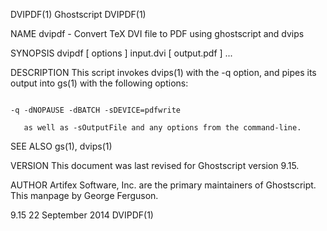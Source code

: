 DVIPDF(1)                                                                                        Ghostscript                                                                                        DVIPDF(1)



NAME
       dvipdf - Convert TeX DVI file to PDF using ghostscript and dvips

SYNOPSIS
       dvipdf [ options ] input.dvi [ output.pdf ] ...

DESCRIPTION
       This script invokes dvips(1) with the -q option, and pipes its output into gs(1) with the following options:

                                                                                       -q -dNOPAUSE -dBATCH -sDEVICE=pdfwrite

       as well as -sOutputFile and any options from the command-line.

SEE ALSO
       gs(1), dvips(1)

VERSION
       This document was last revised for Ghostscript version 9.15.

AUTHOR
       Artifex Software, Inc. are the primary maintainers of Ghostscript.  This manpage by George Ferguson.



9.15                                                                                          22 September 2014                                                                                     DVIPDF(1)
